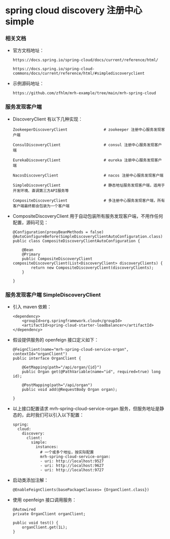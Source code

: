 
# spring cloud discovery 注册中心 simple

### 相关文档

  * 官方文档地址：

        https://docs.spring.io/spring-cloud/docs/current/reference/html/

        https://docs.spring.io/spring-cloud-commons/docs/current/reference/html/#simplediscoveryclient

  * 示例源码地址：

        https://github.com/zfhlm/mrh-example/tree/main/mrh-spring-cloud

### 服务发现客户端

  * DiscoveryClient 有以下几种实现：

        ZookeeperDiscoveryClient                # zookeeper 注册中心服务发现客户端

        ConsulDiscoveryClient                   # consul 注册中心服务发现客户端

        EurekaDiscoveryClient                   # eureka 注册中心服务发现客户端

        NacosDiscoveryClient                    # nacos 注册中心服务发现客户端

        SimpleDiscoveryClient                   # 静态地址服务发现客户端，适用于开发环境、直调第三方API服务等

        CompositeDiscoveryClient                # 多注册中心服务发现客户端，所有客户端最终都会包装为一个客户端

  * CompositeDiscoveryClient 用于自动包装所有服务发现客户端，不用作任何配置，源码可见：

        @Configuration(proxyBeanMethods = false)
        @AutoConfigureBefore(SimpleDiscoveryClientAutoConfiguration.class)
        public class CompositeDiscoveryClientAutoConfiguration {

            @Bean
            @Primary
            public CompositeDiscoveryClient compositeDiscoveryClient(List<DiscoveryClient> discoveryClients) {
                return new CompositeDiscoveryClient(discoveryClients);
            }

        }

### 服务发现客户端 SimpleDiscoveryClient

  * 引入 maven 依赖：

        <dependency>
            <groupId>org.springframework.cloud</groupId>
            <artifactId>spring-cloud-starter-loadbalancer</artifactId>
        </dependency>

  * 假设提供服务的 openfeign 接口定义如下：

        @FeignClient(name="mrh-spring-cloud-service-organ", contextId="organClient")
        public interface OrganClient {

            @GetMapping(path="/api/organ/{id}")
            public Organ get(@PathVariable(name="id", required=true) long id);

            @PostMapping(path="/api/organ")
            public void add(@RequestBody Organ organ);

        }

  * 以上接口配置请求 mrh-spring-cloud-service-organ 服务，但服务地址是静态的，此时我们可以引入以下配置：

        spring:
          cloud:
            discovery:
              client:
                simple:
                  instances:
                    # 一个或多个地址，按实际配置
                    mrh-spring-cloud-service-organ:
                    - uri: http://localhost:9527
                    - uri: http://localhost:9627
                    - uri: http://localhost:9727

  * 启动类添加注解：

        @EnableFeignClients(basePackageClasses= {OrganClient.class})

  * 使用 openfeign 接口调用服务：

        @Autowired
        private OrganClient organClient;

        public void test() {
            organClient.get(1L);
        }
